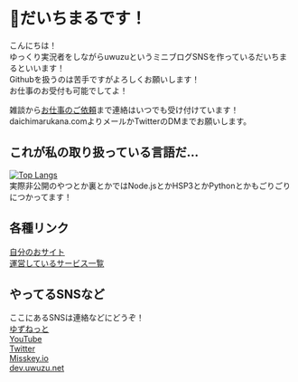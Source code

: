 # 🫠だいちまるです！
こんにちは！  
ゆっくり実況者をしながらuwuzuというミニブログSNSを作っているだいちまるといいます！  
Githubを扱うのは苦手ですがよろしくお願いします！  
お仕事のお受付も可能でしてよ！  
  
雑談から[お仕事のご依頼](https://daichimarukana.com/others/note/request_works.html)まで連絡はいつでも受け付けています！  
daichimarukana.comよりメールかTwitterのDMまでお願いします。  

## これが私の取り扱っている言語だ...
[![Top Langs](https://github-readme-stats.vercel.app/api/top-langs/?username=daichimarukana&layout=compact)](https://github.com/anuraghazra/github-readme-stats)  
実際非公開のやつとか裏とかではNode.jsとかHSP3とかPythonとかもごりごりにつかってます！
## 各種リンク
[自分のおサイト](https://daichimarukana.com)  
[運営しているサービス一覧](https://daichimarukana.com/service/)  

## やってるSNSなど
ここにあるSNSは連絡などにどうぞ！  
[ゆずねっと](https://uwuzu.net/@daichimarukana)    
[YouTube](https://www.youtube.com/channel/UCkilmFnwB_3pSMFsey6ZKrA)  
[Twitter](https://twitter.com/daichimarukana)  
[Misskey.io](https://misskey.io/@daichimarukana)  
[dev.uwuzu.net](https://dev.uwuzu.net/@daichimarukana)  
